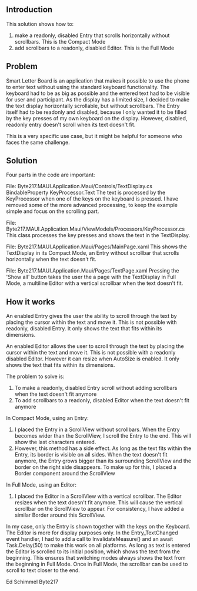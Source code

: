 ## Introduction
This solution shows how to: 
1. make a readonly, disabled Entry that scrolls horizontally without scrollbars. This is the Compact Mode
2. add scrollbars to a readonly, disabled Editor. This is the Full Mode


## Problem
Smart Letter Board is an application that makes it possible to use the phone to enter text without using the standard keyboard functionality. The keyboard had to be as big as possible and the entered text had to be visible for user and participant. As the display has a limited size, I decided to make the text display horizontally scrollable, but without scrollbars. The Entry itself had to be readonly and disabled, because I only wanted it to be filled by the key presses of my own keyboard on the display. However, disabled, readonly entry doesn't scroll when its text doesn't fit.

This is a very specific use case, but it might be helpful for someone who faces the same challenge.


## Solution
Four parts in the code are important:

File: Byte217.MAUI.Application.Maui/Controls/TextDisplay.cs
BindableProperty KeyProcessor.Text
The text is processed by the KeyProcessor when one of the keys on the keyboard is pressed. I have removed some of the more advanced processing, to keep the example simple and focus on the scrolling part.

File: Byte217.MAUI.Application.Maui/ViewModels/Processors/KeyProcessor.cs
This class processes the key presses and shows the text in the TextDisplay.

File: Byte217.MAUI.Application.Maui/Pages/MainPage.xaml 
This shows the TextDisplay in its Compact Mode, an Entry without scrollbar that scrolls horizontally when the text doesn't fit.

File: Byte217.MAUI.Application.Maui/Pages/TextPage.xaml 
Pressing the 'Show all' button takes the user the a page with the TextDisplay in Full Mode, a multiline Editor with a vertical scrollbar when the text doesn't fit.

## How it works
An enabled Entry gives the user the ability to scroll through the text by placing the cursor within the text and move it. This is not possible with readonly, disabled Entry. It only shows the text that fits within its dimensions.

An enabled Editor allows the user to scroll through the text by placing the cursor within the text and move it. This is not possible with a readonly disabled Editor. However it can resize when AutoSize is enabled. It only shows the text that fits within its dimensions.

The problem to solve is:
1. To make a readonly, disabled Entry scroll without adding scrollbars when the text doesn't fit anymore
2. To add scrollbars to a readonly, disabled Editor when the text doesn't fit anymore


In Compact Mode, using an Entry:
1. I placed the Entry in a ScrollView without scrollbars. When the Entry becomes wider than the ScrollView, I scroll the Entry to the end. This will show the last characters entered.
2. However, this method has a side effect. As long as the text fits within the Entry, its border is visible on all sides. When the text doesn't fit anymore, the Entry grows bigger than its surrounding ScrollView and the border on the right side disappears. To make up for this, I placed a Border component around the ScrollView

In Full Mode, using an Editor:
1. I placed the Editor in a ScrollView with a vertical scrollbar. The Editor resizes when the text doesn't fit anymore. This will cause the vertical scrollbar on the ScrollView to appear. For consistency, I have added a similar Border around this ScrollView.

In my case, only the Entry is shown together with the keys on the Keyboard. The Editor is more for display purposes only. In the Entry_TextChanged event handler, I had to add a call to InvalidateMeasure() and an await Task.Delay(50) to make this work on all platforms. As long as text is entered the Editor is scrolled to its initial position, which shows the text from the beginning. This ensures that switching modes always shows the text from the beginning in Full Mode. Once in Full Mode, the scrollbar can be used to scroll to text closer to the end.


Ed Schimmel
Byte217
